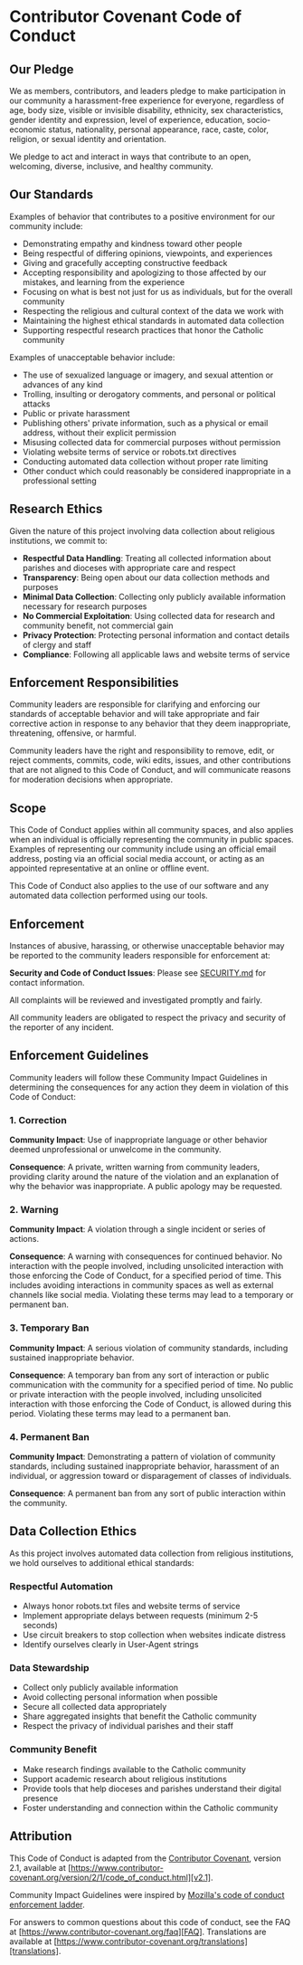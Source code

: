 # Contributor Covenant Code of Conduct

## Our Pledge

We as members, contributors, and leaders pledge to make participation in our
community a harassment-free experience for everyone, regardless of age, body
size, visible or invisible disability, ethnicity, sex characteristics, gender
identity and expression, level of experience, education, socio-economic status,
nationality, personal appearance, race, caste, color, religion, or sexual
identity and orientation.

We pledge to act and interact in ways that contribute to an open, welcoming,
diverse, inclusive, and healthy community.

## Our Standards

Examples of behavior that contributes to a positive environment for our
community include:

* Demonstrating empathy and kindness toward other people
* Being respectful of differing opinions, viewpoints, and experiences
* Giving and gracefully accepting constructive feedback
* Accepting responsibility and apologizing to those affected by our mistakes,
  and learning from the experience
* Focusing on what is best not just for us as individuals, but for the overall
  community
* Respecting the religious and cultural context of the data we work with
* Maintaining the highest ethical standards in automated data collection
* Supporting respectful research practices that honor the Catholic community

Examples of unacceptable behavior include:

* The use of sexualized language or imagery, and sexual attention or advances of
  any kind
* Trolling, insulting or derogatory comments, and personal or political attacks
* Public or private harassment
* Publishing others' private information, such as a physical or email address,
  without their explicit permission
* Misusing collected data for commercial purposes without permission
* Violating website terms of service or robots.txt directives
* Conducting automated data collection without proper rate limiting
* Other conduct which could reasonably be considered inappropriate in a
  professional setting

## Research Ethics

Given the nature of this project involving data collection about religious institutions, we commit to:

* **Respectful Data Handling**: Treating all collected information about parishes and dioceses with appropriate care and respect
* **Transparency**: Being open about our data collection methods and purposes
* **Minimal Data Collection**: Collecting only publicly available information necessary for research purposes
* **No Commercial Exploitation**: Using collected data for research and community benefit, not commercial gain
* **Privacy Protection**: Protecting personal information and contact details of clergy and staff
* **Compliance**: Following all applicable laws and website terms of service

## Enforcement Responsibilities

Community leaders are responsible for clarifying and enforcing our standards of
acceptable behavior and will take appropriate and fair corrective action in
response to any behavior that they deem inappropriate, threatening, offensive,
or harmful.

Community leaders have the right and responsibility to remove, edit, or reject
comments, commits, code, wiki edits, issues, and other contributions that are
not aligned to this Code of Conduct, and will communicate reasons for moderation
decisions when appropriate.

## Scope

This Code of Conduct applies within all community spaces, and also applies when
an individual is officially representing the community in public spaces.
Examples of representing our community include using an official email address,
posting via an official social media account, or acting as an appointed
representative at an online or offline event.

This Code of Conduct also applies to the use of our software and any automated
data collection performed using our tools.

## Enforcement

Instances of abusive, harassing, or otherwise unacceptable behavior may be
reported to the community leaders responsible for enforcement at:

**Security and Code of Conduct Issues**: Please see [SECURITY.md](SECURITY.md) for contact information.

All complaints will be reviewed and investigated promptly and fairly.

All community leaders are obligated to respect the privacy and security of the
reporter of any incident.

## Enforcement Guidelines

Community leaders will follow these Community Impact Guidelines in determining
the consequences for any action they deem in violation of this Code of Conduct:

### 1. Correction

**Community Impact**: Use of inappropriate language or other behavior deemed
unprofessional or unwelcome in the community.

**Consequence**: A private, written warning from community leaders, providing
clarity around the nature of the violation and an explanation of why the
behavior was inappropriate. A public apology may be requested.

### 2. Warning

**Community Impact**: A violation through a single incident or series of
actions.

**Consequence**: A warning with consequences for continued behavior. No
interaction with the people involved, including unsolicited interaction with
those enforcing the Code of Conduct, for a specified period of time. This
includes avoiding interactions in community spaces as well as external channels
like social media. Violating these terms may lead to a temporary or permanent
ban.

### 3. Temporary Ban

**Community Impact**: A serious violation of community standards, including
sustained inappropriate behavior.

**Consequence**: A temporary ban from any sort of interaction or public
communication with the community for a specified period of time. No public or
private interaction with the people involved, including unsolicited interaction
with those enforcing the Code of Conduct, is allowed during this period.
Violating these terms may lead to a permanent ban.

### 4. Permanent Ban

**Community Impact**: Demonstrating a pattern of violation of community
standards, including sustained inappropriate behavior, harassment of an
individual, or aggression toward or disparagement of classes of individuals.

**Consequence**: A permanent ban from any sort of public interaction within the
community.

## Data Collection Ethics

As this project involves automated data collection from religious institutions, we hold ourselves to additional ethical standards:

### Respectful Automation
* Always honor robots.txt files and website terms of service
* Implement appropriate delays between requests (minimum 2-5 seconds)
* Use circuit breakers to stop collection when websites indicate distress
* Identify ourselves clearly in User-Agent strings

### Data Stewardship
* Collect only publicly available information
* Avoid collecting personal information when possible
* Secure all collected data appropriately
* Share aggregated insights that benefit the Catholic community
* Respect the privacy of individual parishes and their staff

### Community Benefit
* Make research findings available to the Catholic community
* Support academic research about religious institutions
* Provide tools that help dioceses and parishes understand their digital presence
* Foster understanding and connection within the Catholic community

## Attribution

This Code of Conduct is adapted from the [Contributor Covenant][homepage],
version 2.1, available at
[https://www.contributor-covenant.org/version/2/1/code_of_conduct.html][v2.1].

Community Impact Guidelines were inspired by
[Mozilla's code of conduct enforcement ladder][Mozilla CoC].

For answers to common questions about this code of conduct, see the FAQ at
[https://www.contributor-covenant.org/faq][FAQ]. Translations are available at
[https://www.contributor-covenant.org/translations][translations].

[homepage]: https://www.contributor-covenant.org
[v2.1]: https://www.contributor-covenant.org/version/2/1/code_of_conduct.html
[Mozilla CoC]: https://github.com/mozilla/diversity
[FAQ]: https://www.contributor-covenant.org/faq
[translations]: https://www.contributor-covenant.org/translations